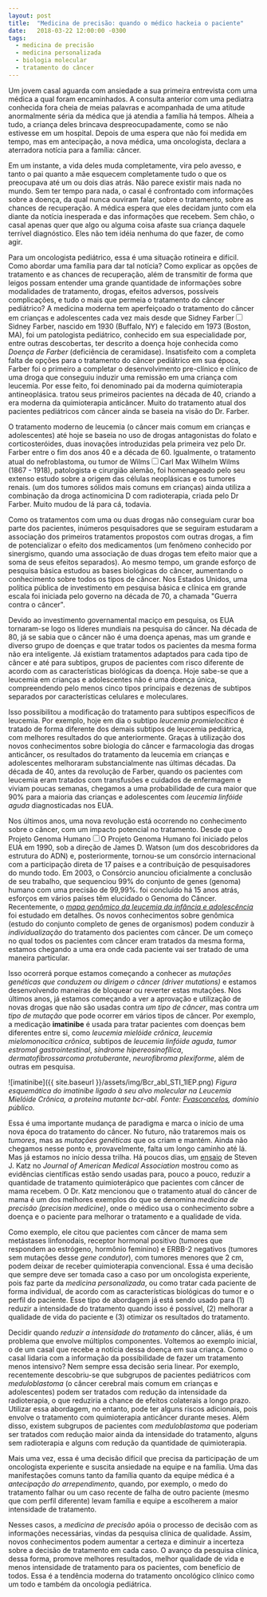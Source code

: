 ```yaml
---
layout: post
title:  "Medicina de precisão: quando o médico hackeia o paciente"
date:   2018-03-22 12:00:00 -0300
tags:
  - medicina de precisão
  - medicina personalizada
  - biologia molecular
  - tratamento do câncer
---
```


Um jovem casal aguarda com ansiedade a sua primeira entrevista com uma médica a qual foram encaminhados. A consulta anterior com uma pediatra conhecida fora cheia de meias palavras e acompanhada de uma atitude anormalmente séria da médica que já atendia a família há tempos. Alheia a tudo, a criança deles brincava despreocupadamente, como se não estivesse em um hospital. Depois de uma espera que não foi medida em tempo, mas em antecipação, a nova médica, uma oncologista, declara a aterradora notícia para a família: câncer.
<!--more-->

Em um instante, a vida deles muda completamente, vira pelo avesso, e tanto o pai quanto a mãe esquecem completamente tudo o que os preocupava até um ou dois dias atrás. Não parece existir mais nada no mundo. Sem ter tempo para nada, o casal é confrontado com informações sobre a doença, da qual nunca ouviram falar, sobre o tratamento, sobre as chances de recuperação. A médica espera que eles decidam junto com ela diante da notícia inesperada e das informações que recebem. Sem chão, o casal apenas quer que algo ou alguma coisa afaste sua criança daquele terrível diagnóstico. Eles não tem idéia nenhuma do que fazer, de como agir.

Para um oncologista pediátrico, essa é uma situação rotineira e difícil. Como abordar uma família para dar tal notícia? Como explicar as opções de tratamento e as chances de recuperação, além de transmitir de forma que leigos possam entender uma grande quantidade de informações sobre modalidades de tratamento, drogas, efeitos adversos, possíveis complicações, e tudo o mais que permeia o tratamento do câncer pediátrico? A medicina moderna tem aperfeiçoado o tratamento do câncer em crianças e adolescentes cada vez mais desde que Sidney Farber<label for="farber" class="margin-toggle sidenote-number"></label><input type="checkbox" id="farber" class="margin-toggle"/><span class="sidenote">Sidney Farber, nascido em 1930 (Buffalo, NY) e falecido em 1973 (Boston, MA), foi um patologista pediátrico, conhecido em sua especialidade por, entre outras descobertas, ter descrito a doença hoje conhecida como _Doença de Farber_ (deficiência de ceramidase). Insatisfeito com a completa falta de opções para o tratamento do câncer pediátrico em sua época, Farber foi o primeiro a completar o desenvolvimento pre-clínico e clínico de uma droga que conseguiu induzir uma remissão em uma criança com leucemia. Por esse feito, foi denominado pai da moderna quimioterapia antineoplásica.</span> tratou seus primeiros pacientes na década de 40, criando a era moderna da quimioterapia anticâncer. Muito do tratamento atual dos pacientes pediátricos com câncer ainda se baseia na visão do Dr. Farber.

O tratamento moderno de leucemia (o câncer mais comum em crianças e adolescentes) até hoje se baseia no uso de drogas antagonistas do folato e corticosteróides, duas inovações introduzidas pela primeira vez pelo Dr. Farber entre o fim dos anos 40 e a década de 60. Igualmente, o tratamento atual do nefroblastoma, ou tumor de Wilms<label for="wilms" class="margin-toggle sidenote-number"></label><input type="checkbox" id="wilms" class="margin-toggle"/><span class="sidenote">Carl Max Wilhelm Wilms (1867 - 1918), patologista e cirurgião alemão, foi homenageado pelo seu extenso estudo sobre a origem das células neoplásicas e os tumores renais.</span> (um dos tumores sólidos mais comuns em crianças) ainda utiliza a combinação da droga actinomicina D com radioterapia, criada pelo Dr Farber. Muito mudou de lá para cá, todavia.

Como os tratamentos com uma ou duas drogas não conseguiam curar boa parte dos pacientes, inúmeros pesquisadores que se seguiram estudaram a associação dos primeiros tratamentos propostos com outras drogas, a fim de potencializar o efeito dos medicamentos (um fenômeno conhecido por sinergismo, quando uma associação de duas drogas tem efeito maior que a soma de seus efeitos separados). Ao mesmo tempo, um grande esforço de pesquisa básica estudou as bases biológicas do câncer, aumentando o conhecimento sobre todos os tipos de câncer. Nos Estados Unidos, uma política pública de investimento em pesquisa básica e clínica em grande escala foi iniciada pelo governo na década de 70, a chamada "Guerra contra o câncer".

Devido ao investimento governamental maciço em pesquisa, os EUA tornaram-se logo os líderes mundiais na pesquisa do câncer. Na década de 80, já se sabia que o câncer não é uma doença apenas, mas um grande e diverso grupo de doenças e que tratar todos os pacientes da mesma forma não era inteligente. Já existiam tratamentos adaptados para cada tipo de câncer e até para subtipos, grupos de pacientes com risco diferente de acordo com as características biológicas da doença. Hoje sabe-se que a leucemia em crianças e adolescentes não é uma doença única, compreendendo pelo menos cinco tipos principais e dezenas de subtipos separados por características celulares e moleculares.

Isso possibilitou a modificação do tratamento para subtipos específicos de leucemia. Por exemplo, hoje em dia o subtipo _leucemia promielocítica_ é tratado de forma diferente dos demais subtipos de leucemia pediátrica, com melhores resultados do que anteriormente. Graças à utilização dos novos conhecimentos sobre biologia do câncer e farmacologia das drogas anticâncer, os resultados do tratamento da leucemia em crianças e adolescentes melhoraram substancialmente nas últimas décadas. Da década de 40, antes da revolução de Farber, quando os pacientes com leucemia eram tratados com transfusões e cuidados de enfermagem e viviam poucas semanas, chegamos a uma probabilidade de cura maior que 90% para a maioria das crianças e adolescentes com _leucemia linfóide aguda_ diagnosticadas nos EUA.

Nos últimos anos, uma nova revolução está ocorrendo no conhecimento sobre o câncer, com um impacto potencial no tratamento. Desde que o Projeto Genoma Humano<label for="genoma" class="margin-toggle sidenote-number"></label><input type="checkbox" id="genoma" class="margin-toggle"/><span class="sidenote">O Projeto Genoma Humano foi iniciado pelos EUA em 1990, sob a direção de James D. Watson (um dos descobridores da estrutura do ADN) e, posteriormente, tornou-se um consórcio internacional com a participação direta de 17 países e a contribuição de pesquisadores do mundo todo. Em 2003, o Consórcio anunciou oficialmente a conclusão de seu trabalho, que sequenciou 99% do conjunto de genes (genoma) humano com uma precisão de 99,99%.</span> foi concluído há 15 anos atrás, esforços em vários países têm elucidado o Genoma do Câncer. Recentemente, o [_mapa genômico da leucemia da infância e adolescência_][leukemia] foi estudado em detalhes. Os novos conhecimentos sobre genômica (estudo do conjunto completo de genes de organismos) podem conduzir à _individualização_ do tratamento dos pacientes com câncer. De um começo no qual todos os pacientes com câncer eram tratados da mesma forma, estamos chegando a uma era onde cada paciente vai ser tratado de uma maneira particular.

Isso ocorrerá porque estamos começando a conhecer as _mutações genéticas que conduzem ou dirigem o câncer (driver mutations)_ e estamos desenvolvendo maneiras de bloquear ou reverter estas mutações. Nos últimos anos, já estamos começando a ver a aprovação e utilização de novas drogas que não são usadas contra _um tipo de câncer_, mas contra _um tipo de mutação_ que pode ocorrer em vários tipos de câncer. Por exemplo, a medicação **imatinibe** é usada para tratar pacientes com doenças bem diferentes entre si, como _leucemia mielóide crônica_, _leucemia mielomonocítica crônica_, subtipos de _leucemia linfóide aguda_, _tumor estromal gastrointestinal_, _síndrome hipereosinofílica_, _dermatofibrossarcoma protuberante_, _neurofibroma plexiforme_, além de outras em pesquisa.

![imatinibe]({{ site.baseurl }}/assets/img/Bcr_abl_STI_1IEP.png)
*Figura esquemática do imatinibe ligado à seu alvo molecular na Leucemia Mielóide Crônica, a proteína mutante bcr-abl. Fonte: [Fvasconcelos](https://commons.wikimedia.org/wiki/User:Fvasconcellos), domínio público.*

Essa é uma importante mudança de paradigma e marca o início de uma nova época do tratamento do câncer. No futuro, não trataremos mais os _tumores_, mas as _mutações genéticas_ que os criam e mantém. Ainda não chegamos nesse ponto e, provavelmente, falta um longo caminho até lá. Mas já estamos no início dessa trilha. Há poucos dias, um [ensaio][precision] de Steven J. Katz no _Journal of American Medical Association_ mostrou como as evidências científicas estão sendo usadas para, pouco a pouco, reduzir a quantidade de tratamento quimioterápico que pacientes com câncer de mama recebem. O Dr. Katz mencionou que o tratamento atual do câncer de mama é um dos melhores exemplos do que se denomina _medicina de precisão (precision medicine)_, onde o médico usa o conhecimento sobre a doença e o paciente para melhorar o tratamento e a qualidade de vida.

Como exemplo, ele citou que pacientes com câncer de mama sem metástases linfonodais, receptor hormonal positivo (tumores que respondem ao estrógeno, hormônio feminino) e ERBB-2 negativos (tumores sem mutações desse _gene condutor_), com tumores menores que 2 cm, podem deixar de receber quimioterapia convencional. Essa é uma decisão que sempre deve ser tomada caso a caso por um oncologista experiente, pois faz parte da _medicina personalizada_, ou como tratar cada paciente de forma individual, de acordo com as características biológicas do tumor e o perfil do paciente. Esse tipo de abordagem já está sendo usado para (1) reduzir a intensidade do tratamento quando isso é possível, (2) melhorar a qualidade de vida do paciente e (3) otimizar os resultados do tratamento.

Decidir quando _reduzir a intensidade do tratamento_ do câncer, aliás, é um problema que envolve múltiplos componentes. Voltemos ao exemplo inicial, o de um casal que recebe a notícia dessa doença em sua criança. Como o casal lidaria com a informação da possibilidade de fazer um tratamento menos intensivo? Nem sempre essa decisão seria linear. Por exemplo, recentemente descobriu-se que subgrupos de pacientes pediátricos com _meduloblastoma_ (o câncer cerebral mais comum em crianças e adolescentes) podem ser tratados com redução da intensidade da radioterapia, o que reduziria a chance de efeitos colaterais a longo prazo. Utilizar essa abordagem, no entanto, pode ter alguns riscos adicionais, pois envolve o tratamento com quimioterapia anticâncer durante meses. Além disso, existem subgrupos de pacientes com _meduloblastoma_ que poderiam ser tratados com redução maior ainda da intensidade do tratamento, alguns sem radioterapia e alguns com redução da quantidade de quimioterapia.

Mais uma vez, essa é uma decisão difícil que precisa da participação de um oncologista experiente e suscita ansiedade na equipe e na família. Uma das manifestações comuns tanto da família quanto da equipe médica é a _antecipação do arrependimento_, quando, por exemplo, o medo do tratamento falhar ou um caso recente de falha de outro paciente (mesmo que com perfil diferente) levam família e equipe a escolherem a maior intensidade de tratamento.

Nesses casos, a _medicina de precisão_ apóia o processo de decisão com as informações necessárias, vindas da pesquisa clínica de qualidade. Assim, novos conhecimentos podem aumentar a certeza e diminuir a incerteza sobre a decisão de tratamento em cada caso. O avanço da pesquisa clínica, dessa forma, promove melhores resultados, melhor qualidade de vida e menos intensidade de tratamento para os pacientes, com benefício de todos. Essa é a tendência moderna do tratamento oncológico clínico como um todo e também da oncologia pediátrica.

[precision]: https://jamanetwork.com/journals/jama/article-abstract/2673741?utm_source=silverchair&utm_medium=email&utm_campaign=article_alert&utm_term=alsomay&utm_content=olf-sidebar&redirect=true
[leukemia]:https://www.nature.com/articles/nm.4439
